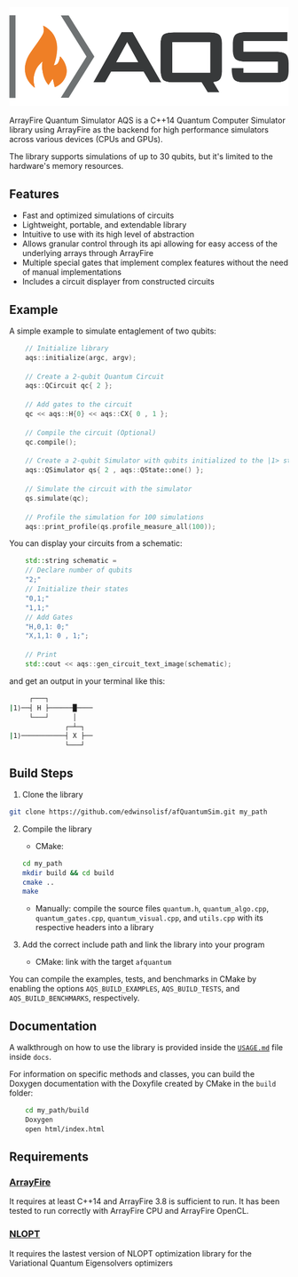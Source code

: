 <p align="center"><img src="AQS Logo.png" width="600"></a></p>

ArrayFire Quantum Simulator AQS is a C++14 Quantum Computer Simulator library using ArrayFire
as the backend for high performance simulators across various devices (CPUs and GPUs).

The library supports simulations of up to 30 qubits, but it's limited to the hardware's memory resources.

## Features
- Fast and optimized simulations of circuits
- Lightweight, portable, and extendable library 
- Intuitive to use with its high level of abstraction
- Allows granular control through its api allowing for easy access of the underlying arrays through ArrayFire
- Multiple special gates that implement complex features without the need of manual implementations
- Includes a circuit displayer from constructed circuits

## Example

A simple example to simulate entaglement of two qubits:
```c++
    // Initialize library
    aqs::initialize(argc, argv);

    // Create a 2-qubit Quantum Circuit
    aqs::QCircuit qc{ 2 };

    // Add gates to the circuit
    qc << aqs::H{0} << aqs::CX{ 0 , 1 };

    // Compile the circuit (Optional)
    qc.compile();

    // Create a 2-qubit Simulator with qubits initialized to the |1> state
    aqs::QSimulator qs{ 2 , aqs::QState::one() };

    // Simulate the circuit with the simulator
    qs.simulate(qc);

    // Profile the simulation for 100 simulations
    aqs::print_profile(qs.profile_measure_all(100));

```

You can display your circuits from a schematic:
```c++
    std::string schematic =
    // Declare number of qubits
    "2;"
    // Initialize their states
    "0,1;"
    "1,1;"
    // Add Gates
    "H,0,1: 0;"
    "X,1,1: 0 , 1;";

    // Print
    std::cout << aqs::gen_circuit_text_image(schematic);
```
and get an output in your terminal like this:
```sh
     ┌───┐           
|1⟩──┤ H ├──────█────
     └───┘      │    
              ┌─┴─┐  
|1⟩───────────┤ X ├──
              └───┘  
```


## Build Steps
1. Clone the library
```sh
git clone https://github.com/edwinsolisf/afQuantumSim.git my_path
```
2. Compile the library
    - CMake:
    ```sh
    cd my_path
    mkdir build && cd build
    cmake ..
    make
    ```
    - Manually: compile the source files `quantum.h`, `quantum_algo.cpp`, `quantum_gates.cpp`, `quantum_visual.cpp`, and `utils.cpp`
    with its respective headers into a library

3. Add the correct include path and link the library into your program

    - CMake: link with the target `afquantum`

You can compile the examples, tests, and benchmarks in CMake by enabling the options `AQS_BUILD_EXAMPLES`, `AQS_BUILD_TESTS`, and `AQS_BUILD_BENCHMARKS`, respectively.

## Documentation

A walkthrough on how to use the library is provided inside the [`USAGE.md`](docs/USAGE.md) file inside `docs`.

For information on specific methods and classes, you can build the Doxygen documentation with the Doxyfile created by CMake in the `build` folder:
```sh
    cd my_path/build
    Doxygen
    open html/index.html
```

## Requirements

### [ArrayFire](https://github.com/arrayfire/arrayfire)
It requires at least C++14 and ArrayFire 3.8 is sufficient to run.
It has been tested to run correctly with ArrayFire CPU and ArrayFire OpenCL.

### [NLOPT](https://github.com/stevengj/nlopt)
It requires the lastest version of NLOPT optimization library for the Variational Quantum Eigensolvers optimizers

